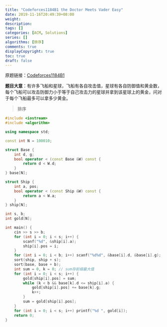 ```yaml
---
title: "Codeforces1184B1 the Doctor Meets Vader Easy"
date: 2019-11-16T20:49:39+08:00
weight: 
description:
tags: []
categories: [ACM, Solutions]
series: []
algorithms: [排序]
comments: true
displayCopyright: true
toc: true
draft: false
---
```


原题链接：[Codeforces1184B1](https://codeforces.com/contest/1184/problem/B1 )

**题目大意**：有许多飞船和星球，飞船有各自攻击值，星球有各自防御值和黄金数，每个飞船可以攻击防御力小于等于自己攻击力的星球并拿到该星球上的黄金，问对于每个飞船最多可以拿多少黄金。

<!--more-->

> 排序

```cpp
#include <iostream>
#include <algorithm>

using namespace std;

const int N = 100010;

struct Base {
	int d, g;
	bool operator < (const Base &W) const {
		return d < W.d;
	}
} base[N];

struct Ship {
	int a, pos;
	bool operator < (const Ship &W) const {
		return a < W.a;
	}
} ship[N];

int s, b;
int gold[N];

int main() {
	cin >> s >> b;
	for (int i = 0; i < s; i++) {
		scanf("%d", &ship[i].a);
		ship[i].pos = i;
	}
	for (int i = 0; i < b; i++) scanf("%d%d", &base[i].d, &base[i].g);
   	sort(ship, ship + s);
   	sort(base, base + b);
   	int sum = 0, k = 0; // sum存前缀最大值
   	for (int i = 0; i < s; i++) {
   		gold[ship[i].pos] = sum;
   		while (k < b && base[k].d <= ship[i].a) {	
   			gold[ship[i].pos] += base[k].g;
   			k++;
   		}
   		sum = gold[ship[i].pos];
   	}
   	for (int i = 0; i < s; i++) printf("%d ", gold[i]);
    return 0;
}
```